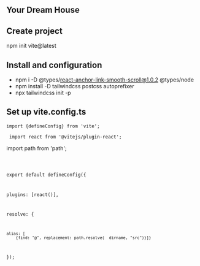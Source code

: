 ## Your Dream House

## Create project 
npm init vite@latest

## Install and configuration
- npm i -D @types/react-anchor-link-smooth-scroll@1.0.2 @types/node
- npm install -D tailwindcss postcss autoprefixer
- npx tailwindcss init -p

## Set up vite.config.ts
<code>import {defineConfig} from 'vite';</code>

<code> import react from '@vitejs/plugin-react';</code>

import path from 'path';</code>

<code>

export default defineConfig({
  
  plugins: [react()], 
 
  resolve: {
    
    alias: [
        {find: "@", replacement: path.resolve(__dirname, "src")}]}
});

</code>
